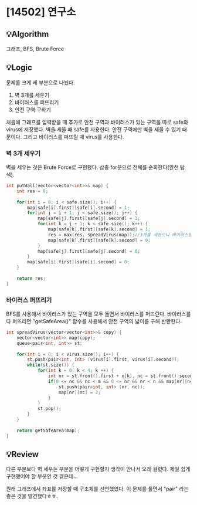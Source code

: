 # [14502] 연구소
## 💡Algorithm

그래프, BFS, Brute Force

## 💡Logic

문제를 크게 세 부분으로 나눴다.

1. 벽 3개를 세우기
2. 바이러스를 퍼뜨리기
3. 안전 구역 구하기

처음에 그래프를 입력받을 때 추가로 안전 구역과 바이러스가 있는 구역을 따로 safe와 virus에 저장했다. 벽을 세울 때 safe를 사용한다. 안전 구역에만 벽을 세울 수 있기 때문이다. 그리고 바이러스를 퍼뜨릴 때 virus를 사용한다.

### 벽 3개 세우기

벽을 세우는 것은 Brute Force로 구현했다. 삼중 for문으로 전체를 순회한다(완전 탐색).
```c++
int putWall(vector<vector<int>>& map) {
    int res = 0;
    
    for(int i = 0; i < safe.size(); i++) {
        map[safe[i].first][safe[i].second] = 1;
        for(int j = i + 1; j < safe.size(); j++) {
            map[safe[j].first][safe[j].second] = 1;
            for(int k = j + 1; k < safe.size(); k++) {
                map[safe[k].first][safe[k].second] = 1;
                res = max(res, spreadVirus(map));//3개를 세웠으니 바이러스를 퍼뜨린다.
                map[safe[k].first][safe[k].second] = 0;
            }
            map[safe[j].first][safe[j].second] = 0;
        }
        map[safe[i].first][safe[i].second] = 0;
    }
    
    return res;
}
```
### 바이러스 퍼뜨리기

BFS를 사용해서 바이러스가 있는 구역을 모두 돌면서 바이러스를 퍼뜨린다. 바이러스를 다 퍼뜨리면 "getSafeArea()" 함수를 사용해서 안전 구역의 넓이를 구해 반환한다.

```c++
int spreadVirus(vector<vector<int>>& copy) {
    vector<vector<int>> map(copy);
    queue<pair<int, int>> st;
    
    for(int i = 0; i < virus.size(); i++) {
        st.push(pair<int, int> (virus[i].first, virus[i].second));
        while(st.size()) {
            for(int k = 0; k < 4; k ++) {
                int nr = st.front().first + x[k], nc = st.front().second + y[k];
                if(0 <= nc && nc < m && 0 <= nr && nr < n && map[nr][nc] == 0) {
                    st.push(pair<int, int> (nr, nc));
                    map[nr][nc] = 2;
                }
            }
            st.pop();
        }
    }
    
    return getSafeArea(map);
}
```

## 💡Review

다른 부분보다 벽 세우는 부분을 어떻게 구현할지 생각이 안나서 오래 걸렸다. 제일 쉽게 구현했어야 할 부분인 것 같은데...

원래 그래프에서 좌표를 저장할 때 구조체를 선언했었다. 이 문제를 풀면서 "pair" 라는 좋은 것을 발견했다ㅎㅎ.
